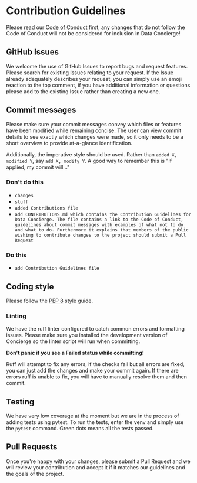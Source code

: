 # Contribution Guidelines

Please read our [Code of Conduct](CODE_OF_CONDUCT.md) first, any changes that do not follow the Code of Conduct will not be considered for inclusion in Data Concierge!

## GitHub Issues

We welcome the use of GitHub Issues to report bugs and request features. Please search for existing Issues relating to your request. If the Issue already adequately describes your request, you can simply use an emoji reaction to the top comment, if you have additional information or questions please add to the existing Issue rather than creating a new one.

## Commit messages

Please make sure your commit messages convey which files or features have been modified while remaining concise. The user can view commit details to see exactly which changes were made, so it only needs to be a short overview to provide at-a-glance identification.

Additionally, the imperative style should be used. Rather than `added X, modified Y`, say `add X, modify Y`. A good way to remember this is "If applied, my commit will…"

### Don't do this

- `changes`
- `stuff`
- `added Contributions file`
- `add CONTRIBUTIONS.md which contains the Contribution Guidelines for Data Concierge. The file contains a link to the Code of Conduct, guidelines about commit messages with examples of what not to do and what to do. Furthermore it explains that members of the public wishing to contribute changes to the project should submit a Pull Request`

### Do this

- `add Contribution Guidelines file`

## Coding style

Please follow the [PEP 8](https://peps.python.org/pep-0008/) style guide.

### Linting

We have the ruff linter configured to catch common errors and formatting issues. Please make sure you installed the development version of Concierge so the linter script will run when committing.

**Don't panic if you see a Failed status while committing!**

Ruff will attempt to fix any errors, if the checks fail but all errors are fixed, you can just add the changes and make your commit again. If there are errors ruff is unable to fix, you will have to manually resolve them and then commit.

## Testing

We have very low coverage at the moment but we are in the process of adding tests using pytest. To run the tests, enter the venv and simply use the `pytest` command. Green dots means all the tests passed.

## Pull Requests

Once you're happy with your changes, please submit a Pull Request and we will review your contribution and accept it if it matches our guidelines and the goals of the project.
